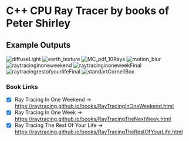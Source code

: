 # C++ CPU Ray Tracer by books of Peter Shirley

## Example Outputs

![diffuseLight](https://user-images.githubusercontent.com/76731692/133923590-cad50810-7dbc-454d-9ece-a62ea67737b0.jpg)
![earth_texture](https://user-images.githubusercontent.com/76731692/133923592-f5e03063-afe8-4d7e-8a28-17435a70bccd.jpg)
![MC_pdf_10Rays](https://user-images.githubusercontent.com/76731692/133923593-69e099f2-63d6-44d9-9e6a-0c5bfeb9c78d.jpg)
![motion_blur](https://user-images.githubusercontent.com/76731692/133923594-c5a54845-2830-4309-b2f7-b030e13ff7f3.jpg)
![raytracinginoneweekend](https://user-images.githubusercontent.com/76731692/133923595-16b7ee4c-358c-4108-960b-ecf10bf52e6a.jpg)
![raytracinginoneweekFinal](https://user-images.githubusercontent.com/76731692/133923596-8f15216c-28d3-42cc-b95f-1feef107c3ca.jpg)
![raytracingrestofyourlifeFinal](https://user-images.githubusercontent.com/76731692/133923597-a1fbffcc-e99c-4615-a21e-98245ce552f1.jpg)
![standartCornellBox](https://user-images.githubusercontent.com/76731692/133923598-c7591454-0e42-454c-846c-ffa55ff6c2e9.jpg)

### Book Links
- [x] Ray Tracing In One Weekend        -> https://raytracing.github.io/books/RayTracingInOneWeekend.html
- [x] Ray Tracing In One Week           -> https://raytracing.github.io/books/RayTracingTheNextWeek.html
- [x] Ray Tracing The Rest Of Your Life -> https://raytracing.github.io/books/RayTracingTheRestOfYourLife.html
